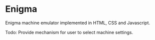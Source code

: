 # Enigma
Enigma machine emulator implemented in HTML, CSS and Javascript.

Todo: Provide mechanism for user to select machine settings.
